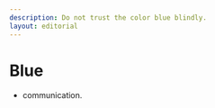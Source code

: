 ```yaml
---
description: Do not trust the color blue blindly.
layout: editorial
---
```


# Blue

* communication.
